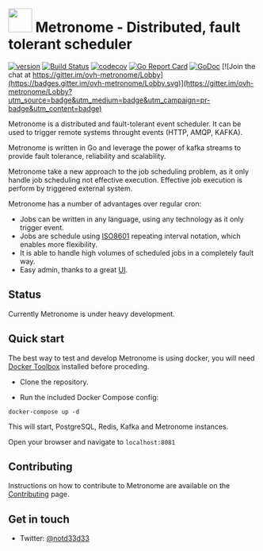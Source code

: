 
<h1><img src="https://rawgithub.com/ovh/metronome/master/icon.svg" width="48" height="48">&nbsp;Metronome - Distributed, fault tolerant scheduler</h1>

[![version](https://img.shields.io/badge/status-alpha-orange.svg)](https://github.com/ovh/**metronome**)
[![Build Status](https://travis-ci.org/ovh/metronome.svg?branch=ci)](https://travis-ci.org/ovh/metronome)
[![codecov](https://codecov.io/gh/ovh/metronome/branch/master/graph/badge.svg)](https://codecov.io/gh/ovh/metronome)
[![Go Report Card](https://goreportcard.com/badge/github.com/ovh/metronome)](https://goreportcard.com/report/github.com/ovh/metronome)
[![GoDoc](https://godoc.org/github.com/ovh/metronome?status.svg)](https://godoc.org/github.com/ovh/metronome)
[![Join the chat at https://gitter.im/ovh-metronome/Lobby](https://badges.gitter.im/ovh-metronome/Lobby.svg)](https://gitter.im/ovh-metronome/Lobby?utm_source=badge&utm_medium=badge&utm_campaign=pr-badge&utm_content=badge)

Metronome is a distributed and fault-tolerant event scheduler. It can be used to trigger remote systems throught events (HTTP, AMQP, KAFKA).

Metronome is written in Go and leverage the power of kafka streams to provide fault tolerance, reliability and scalability.

Metronome take a new approach to the job scheduling problem, as it only handle job scheduling not effective execution. Effective job execution is perform by triggered external system.

Metronome has a number of advantages over regular cron:
- Jobs can be written in any language, using any technology as it only trigger event.
- Jobs are schedule using [ISO8601][ISO8601] repeating interval notation, which enables more flexibility.
- It is able to handle high volumes of scheduled jobs in a completely fault way.
- Easy admin, thanks to a great [UI][UI].

## Status

Currently Metronome is under heavy development.

## Quick start

The best way to test and develop Metronome is using docker, you will need [Docker Toolbox](https://www.docker.com/docker-toolbox) installed before proceding.

- Clone the repository.

- Run the included Docker Compose config:

`docker-compose up -d`

This will start, PostgreSQL, Redis, Kafka and Metronome instances.

Open your browser and navigate to `localhost:8081`

## Contributing

Instructions on how to contribute to Metronome are available on the [Contributing][Contributing] page.

## Get in touch

- Twitter: [@notd33d33](https://twitter.com/notd33d33)

[UI]: https://github.com/ovh/metronome-ui
[Contributing]: CONTRIBUTING.md
[ISO8601]: http://en.wikipedia.org/wiki/ISO_8601 "ISO8601 Standard"
